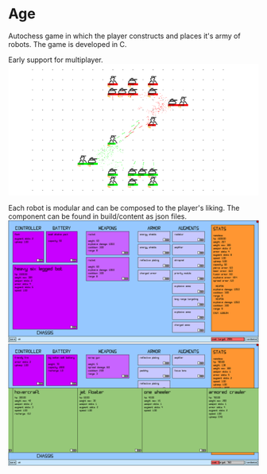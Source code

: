 # Age
Autochess game in which the player constructs and places it's army of robots.
The game is developed in C.

Early support for multiplayer.
![](https://github.com/jacopograndi/arena/blob/main/arena_gameplay.png?raw=true)

Each robot is modular and can be composed to the player's liking.
The component can be found in build/content as json files.
![](https://github.com/jacopograndi/arena/blob/main/arena_unit.png?raw=true)
![](https://github.com/jacopograndi/arena/blob/main/arena_unit_detail.png?raw=true)
